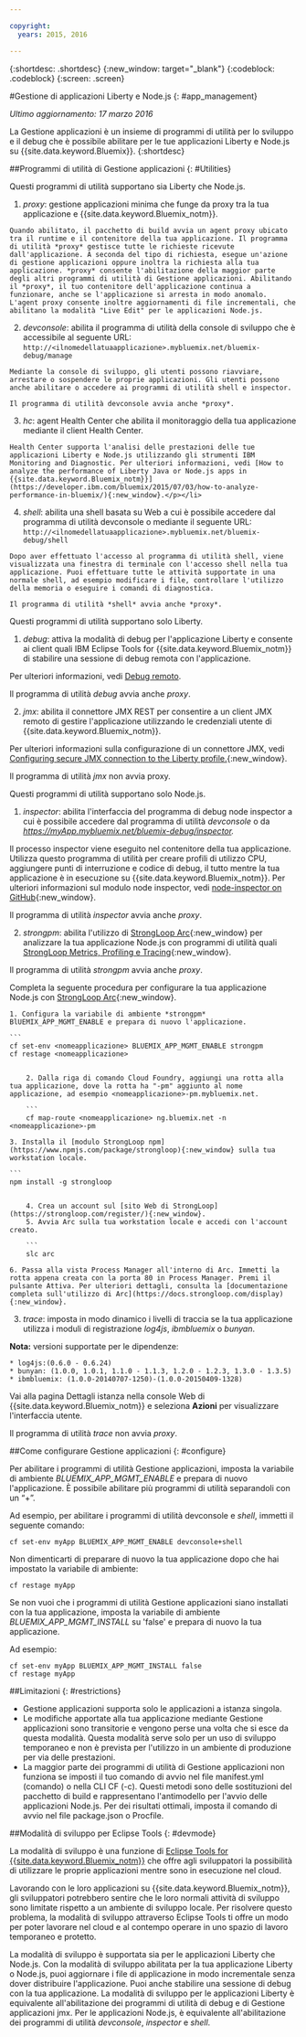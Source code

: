 ```yaml
---

copyright:
  years: 2015, 2016

---
```



{:shortdesc: .shortdesc}
{:new_window: target="_blank"}
{:codeblock: .codeblock}
{:screen: .screen}

#Gestione di applicazioni Liberty e Node.js
{: #app_management}

*Ultimo aggiornamento: 17 marzo 2016*

La Gestione applicazioni è un insieme di programmi di utilità per lo sviluppo e il debug che è possibile abilitare per
 le tue applicazioni Liberty e Node.js su {{site.data.keyword.Bluemix}}.
{:shortdesc}

##Programmi di utilità di Gestione applicazioni
{: #Utilities}

Questi programmi di utilità supportano sia Liberty che Node.js.

  1. *proxy*: gestione applicazioni minima che funge da proxy tra la tua applicazione e {{site.data.keyword.Bluemix_notm}}.

    Quando abilitato, il pacchetto di build avvia un agent proxy ubicato tra il runtime e il contenitore della tua applicazione. Il programma di utilità *proxy* gestisce tutte le richieste ricevute dall'applicazione. A seconda del tipo di richiesta, esegue un'azione di gestione applicazioni oppure inoltra la richiesta alla tua applicazione. *proxy* consente l'abilitazione della maggior parte degli altri programmi di utilità di Gestione applicazioni. Abilitando il *proxy*, il tuo contenitore dell'applicazione continua a funzionare, anche se l'applicazione si arresta in modo anomalo. L'agent proxy consente inoltre aggiornamenti di file incrementali, che abilitano la modalità "Live Edit" per le applicazioni Node.js.
	
  2. *devconsole*: abilita il programma di utilità della console di sviluppo che è accessibile al seguente URL:
    ```
    http://<ilnomedellatuaapplicazione>.mybluemix.net/bluemix-debug/manage
    ```
	
    Mediante la console di sviluppo, gli utenti possono riavviare, arrestare o sospendere le proprie applicazioni. Gli utenti possono anche abilitare o accedere ai programmi di utilità shell e inspector.

    Il programma di utilità devconsole avvia anche *proxy*.
	
  3. *hc*: agent Health Center che abilita il monitoraggio della tua applicazione mediante il client Health Center.

    Health Center supporta l'analisi delle prestazioni delle tue applicazioni Liberty e Node.js utilizzando gli strumenti IBM Monitoring and Diagnostic. Per ulteriori informazioni, vedi [How to analyze the performance of Liberty Java or Node.js apps in {{site.data.keyword.Bluemix_notm}}](https://developer.ibm.com/bluemix/2015/07/03/how-to-analyze-performance-in-bluemix/){:new_window}.</p></li>
	
  4. *shell*: abilita una shell basata su Web a cui è possibile accedere dal programma di utilità devconsole o mediante il seguente URL:
    ```
    http://<ilnomedellatuaapplicazione>.mybluemix.net/bluemix-debug/shell
    ```
	
    Dopo aver effettuato l'accesso al programma di utilità shell, viene visualizzata una finestra di terminale con l'accesso shell nella tua applicazione. Puoi effettuare tutte le attività supportate in una normale shell, ad esempio modificare i file, controllare l'utilizzo della memoria o eseguire i comandi di diagnostica.
	
    Il programma di utilità *shell* avvia anche *proxy*.

Questi programmi di utilità supportano solo Liberty.

  1. *debug*: attiva la modalità di debug per l'applicazione Liberty e consente ai client quali IBM Eclipse Tools for {{site.data.keyword.Bluemix_notm}} di stabilire una sessione di debug remota con l'applicazione.
  
   Per ulteriori informazioni, vedi [Debug remoto](../manageapps/eclipsetools/eclipsetools.html#remotedebug).
   
   Il programma di utilità *debug* avvia anche *proxy*.
   
  2. *jmx*: abilita il connettore JMX REST per consentire a un client JMX remoto di gestire l'applicazione utilizzando le credenziali utente di {{site.data.keyword.Bluemix_notm}}.
  
  Per ulteriori informazioni sulla configurazione di un connettore JMX, vedi [Configuring secure JMX connection to the Liberty profile.](https://www-01.ibm.com/support/knowledgecenter/was_beta_liberty/com.ibm.websphere.wlp.nd.multiplatform.doc/ae/twlp_admin_restconnector.html){:new_window}.
  
  Il programma di utilità *jmx* non avvia proxy.

Questi programmi di utilità supportano solo Node.js.

  1. *inspector*: abilita l'interfaccia del programma di debug node inspector a cui è possibile accedere dal programma di utilità *devconsole* o da *https://myApp.mybluemix.net/bluemix-debug/inspector.*
  
  Il processo inspector viene eseguito nel contenitore della tua applicazione. Utilizza questo programma di utilità per creare profili di utilizzo CPU, aggiungere punti di interruzione e codice di debug, il tutto mentre la tua applicazione è in esecuzione su {{site.data.keyword.Bluemix_notm}}. Per ulteriori informazioni sul modulo node inspector, vedi [node-inspector on GitHub](https://github.com/node-inspector/node-inspector){:new_window}.
  
  Il programma di utilità *inspector* avvia anche *proxy*.
  
  2. *strongpm*: abilita l'utilizzo di [StrongLoop Arc](https://strongloop.com/node-js/arc){:new_window} per analizzare la tua applicazione Node.js con programmi di utilità quali [StrongLoop Metrics, Profiling e Tracing](https://strongloop.com/node-js/devops-tools/){:new_window}.
    
  Il programma di utilità *strongpm* avvia anche *proxy*.
  
  Completa la seguente procedura per configurare la tua applicazione Node.js con [StrongLoop Arc](https://strongloop.com/node-js/arc){:new_window}.

    1. Configura la variabile di ambiente *strongpm* BlUEMIX_APP_MGMT_ENABLE e prepara di nuovo l'applicazione.
    
	```
    cf set-env <nomeapplicazione> BLUEMIX_APP_MGMT_ENABLE strongpm
    cf restage <nomeapplicazione>
```
	
    2. Dalla riga di comando Cloud Foundry, aggiungi una rotta alla tua applicazione, dove la rotta ha "-pm" aggiunto al nome applicazione, ad esempio <nomeapplicazione>-pm.mybluemix.net.
    
	```
    cf map-route <nomeapplicazione> ng.bluemix.net -n <nomeapplicazione>-pm
```
	
    3. Installa il [modulo StrongLoop npm](https://www.npmjs.com/package/strongloop){:new_window} sulla tua workstation locale.
    
	```
    npm install -g strongloop
```
	
    4. Crea un account sul [sito Web di StrongLoop](https://strongloop.com/register/){:new_window}.
    5. Avvia Arc sulla tua workstation locale e accedi con l'account creato.
    
	```
    slc arc
```
	
    6. Passa alla vista Process Manager all'interno di Arc. Immetti la rotta appena creata con la porta 80 in Process Manager. Premi il pulsante Attiva. Per ulteriori dettagli, consulta la [documentazione completa sull'utilizzo di Arc](https://docs.strongloop.com/display){:new_window}.
	
  3. *trace*: imposta in modo dinamico i livelli di traccia se la tua applicazione utilizza i moduli di registrazione *log4js*, *ibmbluemix* o *bunyan*.
  
  **Nota:** versioni supportate per le dipendenze:

    * log4js:(0.6.0 - 0.6.24)
    * bunyan: (1.0.0, 1.0.1, 1.1.0 - 1.1.3, 1.2.0 - 1.2.3, 1.3.0 - 1.3.5)
    * ibmbluemix: (1.0.0-20140707-1250)-(1.0.0-20150409-1328)
  
  Vai alla pagina Dettagli istanza nella console Web di {{site.data.keyword.Bluemix_notm}} e seleziona **Azioni** per visualizzare l'interfaccia utente.

  Il programma di utilità *trace* non avvia *proxy*.

##Come configurare Gestione applicazioni
{: #configure}

Per abilitare i programmi di utilità Gestione applicazioni, imposta la variabile di ambiente *BLUEMIX_APP_MGMT_ENABLE* e prepara di nuovo
l'applicazione. È possibile abilitare più programmi di utilità separandoli con un “+”.

Ad esempio, per abilitare i programmi di utilità devconsole e *shell*, immetti il seguente comando:

```
cf set-env myApp BLUEMIX_APP_MGMT_ENABLE devconsole+shell
```

Non dimenticarti di preparare di nuovo la tua applicazione dopo che hai impostato la variabile di ambiente:

```
cf restage myApp
```

Se non vuoi che i programmi di utilità Gestione applicazioni siano installati con la tua applicazione, imposta
la variabile di ambiente *BLUEMIX_APP_MGMT_INSTALL* su 'false' e prepara di nuovo la tua applicazione.

Ad
esempio:

```
cf set-env myApp BLUEMIX_APP_MGMT_INSTALL false
cf restage myApp
```

##Limitazioni
{: #restrictions}

* Gestione applicazioni supporta solo le applicazioni a istanza singola.
* Le modifiche apportate alla tua applicazione mediante Gestione applicazioni sono transitorie e vengono perse una volta che si esce da questa modalità. Questa modalità serve solo per un uso di sviluppo temporaneo e non è prevista per l'utilizzo in un ambiente di produzione per via delle prestazioni.
* La maggior parte dei programmi di utilità di Gestione applicazioni non funziona se imposti il tuo comando di avvio nel file manifest.yml (comando) o nella CLI CF (-c). Questi metodi sono delle sostituzioni del pacchetto di build e rappresentano l'antimodello per l'avvio delle applicazioni Node.js. Per dei risultati ottimali, imposta il comando di avvio nel file package.json o Procfile.

##Modalità di sviluppo per Eclipse Tools
{: #devmode}

La modalità di sviluppo è una funzione di [Eclipse Tools for {{site.data.keyword.Bluemix_notm}}](../manageapps/eclipsetools/eclipsetools.html#eclipsetools) che offre agli sviluppatori la possibilità di utilizzare le proprie applicazioni mentre sono in esecuzione nel cloud.

Lavorando con le loro applicazioni su {{site.data.keyword.Bluemix_notm}}, gli sviluppatori potrebbero sentire che le
loro normali attività di sviluppo sono limitate rispetto a un ambiente di sviluppo locale. Per risolvere questo problema,
la modalità di sviluppo attraverso Eclipse Tools ti offre un modo per poter lavorare nel cloud e al contempo
operare in uno spazio di lavoro temporaneo e protetto.

La modalità di sviluppo è supportata sia per le applicazioni Liberty che Node.js. Con la modalità di sviluppo
abilitata per la tua applicazione Liberty o Node.js, puoi aggiornare i file di applicazione in modo incrementale
senza dover distribuire l'applicazione. Puoi anche stabilire una sessione di debug con la tua
applicazione. La modalità di sviluppo per le applicazioni Liberty è equivalente all'abilitazione dei programmi di utilità di debug e di Gestione applicazioni
jmx. Per le applicazioni Node.js, è equivalente all'abilitazione dei programmi di utilità *devconsole*, *inspector* e *shell*.

